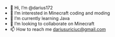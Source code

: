 - 👋 Hi, I’m @darius172
- 👀 I’m interested in Minecraft coding and moding
- 🌱 I’m currently learning Java 
- 💞️ I’m looking to collaborate on Minecraft 
- 📫 How to reach me dariusuriciuc@gmail.com

<!---
darius172/darius172 is a ✨ special ✨ repository because its `README.md` (this file) appears on your GitHub profile.
You can click the Preview link to take a look at your changes.
--->
